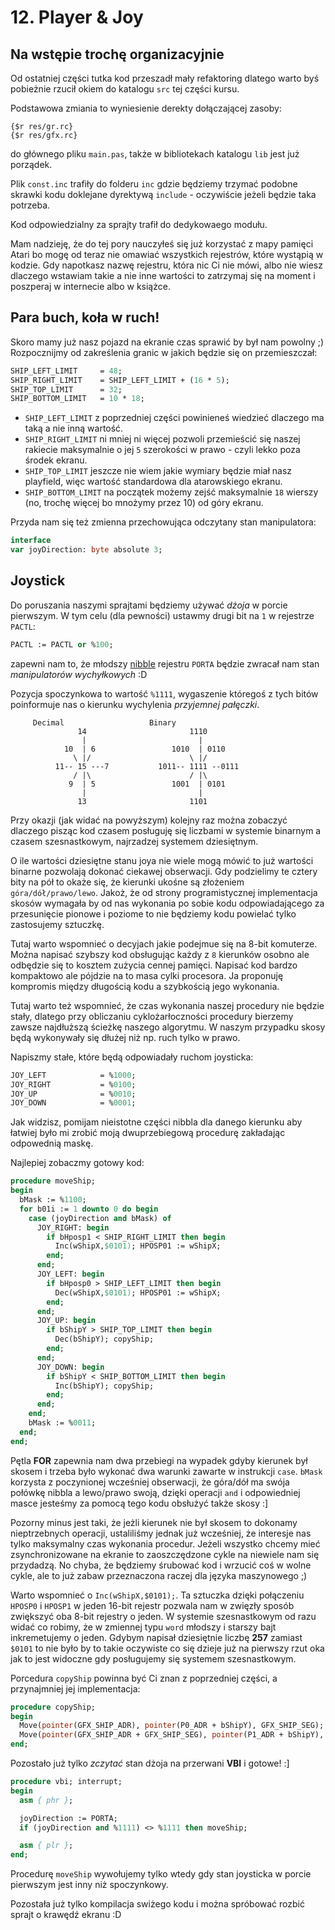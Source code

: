 # 12. Player & Joy

## Na wstępie trochę organizacyjnie

Od ostatniej części tutka kod przeszadł mały refaktoring dlatego warto byś pobieżnie rzucił okiem do katalogu `src` tej części kursu.

Podstawowa zmiania to wyniesienie derekty dołączającej zasoby:

```
{$r res/gr.rc}
{$r res/gfx.rc}
```

do głównego pliku `main.pas`, także w bibliotekach katalogu `lib` jest już porządek.

Plik `const.inc` trafiły do folderu `inc` gdzie będziemy trzymać podobne skrawki kodu doklejane dyrektywą `include` - oczywiście jeżeli będzie taka potrzeba.

Kod odpowiedzialny za sprajty trafił do dedykowaego modułu.

Mam nadzieję, że do tej pory nauczyłeś się już korzystać z mapy pamięci Atari bo mogę od teraz nie omawiać wszystkich rejestrów, które wystąpią w kodzie. Gdy napotkasz nazwę rejestru, która nic Ci nie mówi, albo nie wiesz dlaczego wstawiam takie a nie inne wartości to zatrzymaj się na moment i poszperaj w internecie albo w książce.

## Para buch, koła w ruch!

Skoro mamy już nasz pojazd na ekranie czas sprawić by był nam powolny ;) Rozpocznijmy od zakreślenia granic w jakich będzie się on przemieszczał:

```pascal
SHIP_LEFT_LIMIT     = 48;
SHIP_RIGHT_LIMIT    = SHIP_LEFT_LIMIT + (16 * 5);
SHIP_TOP_LIMIT      = 32;
SHIP_BOTTOM_LIMIT   = 10 * 18;
```

* `SHIP_LEFT_LIMIT` z poprzedniej części powinieneś wiedzieć dlaczego  ma taką a nie inną wartość.
* `SHIP_RIGHT_LIMIT` ni mniej ni więcej pozwoli przemieścić się naszej rakiecie maksymalnie o jej `5` szerokości w prawo - czyli lekko poza środek ekranu.
* `SHIP_TOP_LIMIT` jeszcze nie wiem jakie wymiary będzie miał nasz playfield, więc wartość standardowa dla atarowskiego ekranu.
* `SHIP_BOTTOM_LIMIT` na początek możemy zejść maksymalnie `18` wierszy (no, trochę więcej bo mnożymy przez 10) od góry ekranu.

Przyda nam się też zmienna przechowująca odczytany stan manipulatora:

```pascal
interface
var joyDirection: byte absolute 3;
```

## Joystick

Do poruszania naszymi sprajtami będziemy używać *dżoja* w porcie pierwszym. W tym celu (dla pewności) ustawmy drugi bit na `1` w rejestrze `PACTL`:

```pascal
PACTL := PACTL or %100;
```

zapewni nam to, że młodszy [nibble](https://pl.wikipedia.org/wiki/P%C3%B3%C5%82bajt) rejestru `PORTA` będzie zwracał nam stan *manipulatorów wychyłkowych* :D

Pozycja spoczynkowa to wartość `%1111`, wygaszenie któregoś z tych bitów poinformuje nas o kierunku wychylenia *przyjemnej pałęczki*.

```
     Decimal                   Binary
               14                       1110
                |                         |
            10  | 6                 1010  | 0110
              \ |/                      \ |/
          11-- 15 ---7           1011-- 1111 --0111
              / |\                      / |\
             9  | 5                 1001  | 0101
                |                         |
               13                       1101
```

Przy okazji (jak widać na powyższym) kolejny raz można zobaczyć dlaczego pisząc kod czasem posługuję się liczbami w systemie binarnym a czasem szesnastkowym, najrzadzej systemem dziesiętnym.

O ile wartości dziesiętne stanu joya nie wiele mogą mówić to już wartości binarne pozwolają dokonać ciekawej obserwacji. Gdy podzielimy te cztery bity na pół to okaże się, że kierunki ukośne są złożeniem `góra/dół/prawo/lewo`. Jakoż, że od strony programistycznej implementacja skosów wymagała by od nas wykonania po sobie kodu odpowiadającego za przesunięcie pionowe i poziome to nie będziemy kodu powielać tylko zastosujemy sztuczkę.

Tutaj warto wspomnieć o decyjach jakie podejmue się na 8-bit komuterze. Można napisać szybszy kod obsługując każdy z `8` kierunków osobno ale odbędzie się to kosztem zużycia cennej pamięci. Napisać kod bardzo kompaktowo ale pójdzie na to masa cylki procesora. Ja proponuję kompromis między długością kodu a szybkością jego wykonania.

Tutaj warto też wspomnieć, że czas wykonania naszej procedury nie będzie stały, dlatego przy obliczaniu cyklożarłoczności procedury bierzemy zawsze najdłuższą ścieżkę naszego algorytmu. W naszym przypadku skosy będą wykonywały się dłużej niż np. ruch tylko w prawo.

Napiszmy stałe, które będą odpowiadały ruchom joysticka:

```pascal
JOY_LEFT            = %1000;
JOY_RIGHT           = %0100;
JOY_UP              = %0010;
JOY_DOWN            = %0001;
```

Jak widzisz, pomijam nieistotne części nibbla dla danego kierunku aby łatwiej było mi zrobić moją dwuprzebiegową procedurę zakładając odpowednią maskę.

Najlepiej zobaczmy gotowy kod:

```pascal
procedure moveShip;
begin
  bMask := %1100;
  for b01i := 1 downto 0 do begin
    case (joyDirection and bMask) of
      JOY_RIGHT: begin
        if bHposp1 < SHIP_RIGHT_LIMIT then begin
          Inc(wShipX,$0101); HPOSP01 := wShipX;
        end;
      end;
      JOY_LEFT: begin
        if bHposp0 > SHIP_LEFT_LIMIT then begin
          Dec(wShipX,$0101); HPOSP01 := wShipX;
        end;
      end;
      JOY_UP: begin
        if bShipY > SHIP_TOP_LIMIT then begin
          Dec(bShipY); copyShip;
        end;
      end;
      JOY_DOWN: begin
        if bShipY < SHIP_BOTTOM_LIMIT then begin
          Inc(bShipY); copyShip;
        end;
      end;
    end;
    bMask := %0011;
  end;
end;
```

Pętla **FOR** zapewnia nam dwa przebiegi na wypadek gdyby kierunek był skosem i trzeba było wykonać dwa warunki zawarte w instrukcji `case`. `bMask` korzysta z poczynionej wcześniej obserwacji, że góra/dół ma swója połówkę nibbla a lewo/prawo swoją, dzięki operacji `and` i odpowiedniej masce jesteśmy za pomocą tego kodu obsłużyć także skosy :]

Pozorny minus jest taki, że jeżli kierunek nie był skosem to dokonamy nieptrzebnych operacji, ustaliliśmy jednak już wcześniej, że interesje nas tylko maksymalny czas wykonania procedur. Jeżeli wszystko chcemy mieć zsynchronizowane na ekranie to zaoszczędzone cykle na niewiele nam się przydadzą. No chyba, że będziemy śrubować kod i wrzucić coś w wolne cykle, ale to już zabaw przeznaczona raczej dla języka maszynowego ;)

Warto wspomnieć o `Inc(wShipX,$0101);`. Ta sztuczka dzięki połączeniu `HPOSP0` i `HPOSP1` w jeden 16-bit rejestr pozwala nam w zwięzły sposób zwiększyć oba 8-bit rejestry o jeden. W systemie szesnastkowym od razu widać co robimy, że w zmiennej typu `word` młodszy i starszy bajt inkremetujemy o jeden. Gdybym napisał dziesiętnie liczbę **257** zamiast `$0101` to nie było by to takie oczywiste co się dzieje już na pierwszy rzut oka jak to jest widoczne gdy posługujemy się systemem szesnastkowym.

Porcedura `copyShip` powinna być Ci znan z poprzedniej części, a przynajmniej jej implementacja:

```pascal
procedure copyShip;
begin
  Move(pointer(GFX_SHIP_ADR), pointer(P0_ADR + bShipY), GFX_SHIP_SEG);
  Move(pointer(GFX_SHIP_ADR + GFX_SHIP_SEG), pointer(P1_ADR + bShipY), GFX_SHIP_SEG);
end;
```

Pozostało już tylko *zczytać* stan dżoja na przerwani **VBI** i gotowe! :]

```pascal
procedure vbi; interrupt;
begin
  asm { phr };

  joyDirection := PORTA;
  if (joyDirection and %1111) <> %1111 then moveShip;

  asm { plr };
end;
```

Procedurę `moveShip` wywołujemy tylko wtedy gdy stan joysticka w porcie pierwszym jest inny niż spoczynkowy.

Pozostała już tylko kompilacja swiżego kodu i można spróbować rozbić sprajt o krawędź ekranu :D
